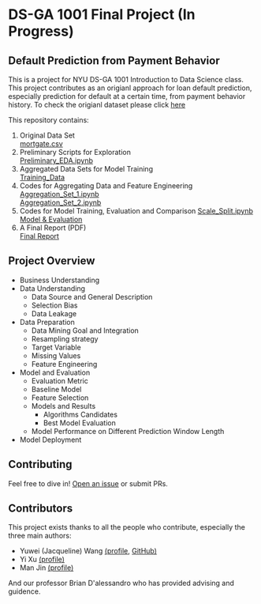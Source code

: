 # DS-GA 1001 Final Project (In Progress)
## Default Prediction from Payment Behavior

This is a project for NYU DS-GA 1001 Introduction to Data Science class. <br>
This project contributes as an origianl approach for loan default prediction, especially prediction for default at a certain time, from payment behavior history. To check the origianl dataset please click [here](http://www.creditriskanalytics.net/datasets-private2.html)

This repository contains:

1. Original Data Set <br>
  [mortgate.csv](https://github.com/yuwei-jacque-wang/DS-GA-1001-Project/blob/master/mortgage_csv.rar)
2. Preliminary Scripts for Exploration <br>
  [Preliminary_EDA.ipynb](https://github.com/yuwei-jacque-wang/DS-GA-1001-Project/blob/master/Preliminary_EDA.ipynb)
3. Aggregated Data Sets for Model Training <br>
  [Training_Data](https://github.com/yuwei-jacque-wang/DS-GA-1001-Project/tree/master/Training_Data)
4. Codes for Aggregating Data and Feature Engineering <br>
  [Aggregation_Set_1.ipynb](https://github.com/yuwei-jacque-wang/DS-GA-1001-Project/blob/master/Aggregation_Set_1.ipynb) <br>
  [Aggregation_Set_2.ipynb](https://github.com/yuwei-jacque-wang/DS-GA-1001-Project/blob/master/Aggregation_Set_2.ipynb)
5. Codes for Model Training, Evaluation and Comparison
  [Scale_Split.ipynb](https://github.com/yuwei-jacque-wang/DS-GA-1001-Project/blob/master/Scale_Split.ipynb)
  [Model & Evaluation]()
6. A Final Report (PDF) <br>
  [Final Report](https://github.com/yuwei-jacque-wang/DS-GA-1001-Project/blob/master/Final%20Report.pdf)

## Project Overview

- Business Understanding
- Data Understanding
  - Data Source and General Description
  - Selection Bias
  - Data Leakage
- Data Preparation
  - Data Mining Goal and Integration
  - Resampling strategy
  - Target Variable
  - Missing Values
  - Feature Engineering
- Model and Evaluation
  - Evaluation Metric
  - Baseline Model
  - Feature Selection
  - Models and Results
    - Algorithms Candidates
    - Best Model Evaluation
  - Model Performance on Different Prediction Window Length
- Model Deployment


## Contributing

Feel free to dive in! [Open an issue](https://github.com/yuwei-jacque-wang/DS-GA-1001-Project/issues/new) or submit PRs.

## Contributors

This project exists thanks to all the people who contribute, especially the three main authors:
- Yuwei (Jacqueline) Wang [(profile](https://www.linkedin.com/in/jacqueline-yuwei-wang-309665b2/), [GitHub)](https://github.com/yuwei-jacque-wang)
- Yi Xu [(profile)](https://www.linkedin.com/in/goodluckxuyi/)
- Man Jin [(profile)](https://www.linkedin.com/in/man-jin/)

And our professor Brian D'alessandro who has provided advising and guidence.



